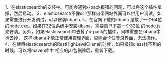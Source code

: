 1、在elasticsearch的安装中。可能会遇到x-pack报错的问题，可以将这个插件拿掉，然后启动。
2、elasticsearch不像solr那样自带网站界面可以供用户调试。如果需要进行开发调试，可以安装kibana.
3、在官网下载的kibana 是放了一个64位的node.exe。如果在32位系统中安装kibana，需要自己下载一个32位
的node.js来安装。另外，如果elasticsearch中去掉了x-pack的插件，同样需要在kibana中也去掉，
这样kibana才能正常使用管理界面，否则会卡住登录界面，无法操作。
4、在使用elasticsearch的RestHighLevelClient的时候，如果报错class找不到的时候，可以将maven库中
相应的jar包删除后，重新下载。